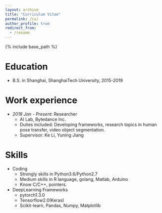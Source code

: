 ```yaml
---
layout: archive
title: "Curriculum Vitae"
permalink: /cv/
author_profile: true
redirect_from:
  - /resume
---
```


{% include base_path %}

Education
======
* B.S. in Shanghai, ShanghaiTech University, 2015-2019

Work experience
======
* *2019 Jan - Present*: Researcher
  * AI Lab, Bytedance Inc.
  * Duties included: Developing frameworks, research topics in human pose transfer, video object segmentation.
  * Supervisor: Ke Li, Yuning Jiang
  
Skills
======
* Coding
	* Strongly skills in Python3.6/Python2.7
	* Medium skills in R language, golang, Matlab, Arduino
	* Know C/C++, pointers.
* DeepLearning Frameworks
	* pytorch1.3.0
	* Tensorflow2.0(Keras)
	* Scikit-learn, Pandas, Numpy, Matplotlib

<!-- 
Publications
======
  <ul>{% for post in site.publications %}
    {% include archive-single-cv.html %}
  {% endfor %}</ul>
 -->
  
<!-- 
Talks
======
  <ul>{% for post in site.talks %}
    {% include archive-single-talk-cv.html %}
  {% endfor %}</ul>
 -->
<!-- 
  
Teaching
======
  <ul>{% for post in site.teaching %}
    {% include archive-single-cv.html %}
  {% endfor %}</ul>
  
Service and leadership
======
* Currently signed in to 43 different slack teams
 -->
